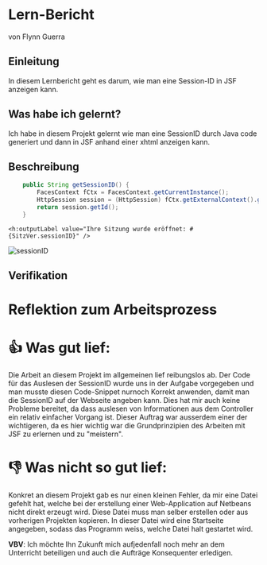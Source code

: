 # Lern-Bericht
von Flynn Guerra

## Einleitung

In diesem Lernbericht geht es darum, wie man eine Session-ID in JSF anzeigen kann.

## Was habe ich gelernt?

Ich habe in diesem Projekt gelernt wie man eine SessionID durch Java code generiert und dann in JSF anhand einer xhtml anzeigen kann.

## Beschreibung
```Java
    public String getSessionID() {
        FacesContext fCtx = FacesContext.getCurrentInstance();
        HttpSession session = (HttpSession) fCtx.getExternalContext().getSession(false);
        return session.getId();
    }
```

```Xhtml
<h:outputLabel value="Ihre Sitzung wurde eröffnet: #{SitzVer.sessionID}" />
```
![sessionID](https://user-images.githubusercontent.com/69577267/186889480-f0416f4a-c379-4940-aaa9-ac38f254794b.png)

## Verifikation



# Reflektion zum Arbeitsprozess

# 👍 Was gut lief:
Die Arbeit an diesem Projekt im allgemeinen lief reibungslos ab. Der Code für das Auslesen der SessionID wurde uns in der Aufgabe vorgegeben und man musste diesen Code-Snippet nurnoch Korrekt anwenden, damit man die SessionID auf der Webseite angeben kann. Dies hat mir auch keine Probleme bereitet, da dass auslesen von Informationen aus dem Controller ein relativ einfacher Vorgang ist. Dieser Auftrag war ausserdem einer der wichtigeren, da es hier wichtig war die Grundprinzipien des Arbeiten mit JSF zu erlernen und zu "meistern".

# 👎 Was nicht so gut lief:
Konkret an diesem Projekt gab es nur einen kleinen Fehler, da mir eine Datei gefehlt hat, welche bei der erstellung einer Web-Application auf Netbeans nicht direkt erzeugt wird. Diese Datei muss man selber erstellen oder aus vorherigen Projekten kopieren. In dieser Datei wird eine Startseite angegeben, sodass das Programm weiss, welche Datei halt gestartet wird.

**VBV**: Ich möchte Ihn Zukunft mich aufjedenfall noch mehr an dem Unterricht beteiligen und auch die Aufträge Konsequenter erledigen.
